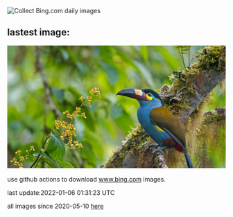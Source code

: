 ![Collect Bing.com daily images](https://github.com/counter2015/bing-daily-images/workflows/Collect%20Bing.com%20daily%20images/badge.svg)
## lastest image:
![](images/MountainToucan.jpg)

use github actions to download www.bing.com images.

last update:2022-01-06 01:31:23 UTC

all images since 2020-05-10 [here](https://github.com/counter2015/bing-daily-images/tree/master/images) 

